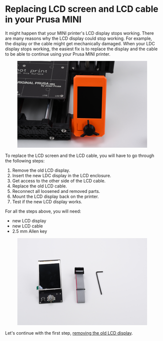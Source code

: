 # Replacing LCD screen and LCD cable in your Prusa MINI

It might happen that your MINI printer's LCD display stops working. There are many reasons why the LCD display could stop working. For example, the display or the cable might get mechanically damaged. When your LDC display stops working, the easiest fix is to replace the display and the cable to be able to continue using your Prusa MINI printer.

<figure><img src=".gitbook/assets/DSC_7010.JPG" alt="" width="563"><figcaption></figcaption></figure>

To replace the LCD screen and the LCD cable, you will have to go through the following steps:

1. Remove the old LCD display.
2. Insert the new LDC display in the LCD enclosure.
3. Get access to the other side of the LCD cable.
4. Replace the old LCD cable.
5. Reconnect all loosened and removed parts.
6. Mount the LCD display back on the printer.
7. Test if the new LCD display works.

For all the steps above, you will need:

* new LCD display
* new LCD cable
* 2.5 mm Allen key

<figure><img src=".gitbook/assets/DSC_7009.JPG" alt="" width="563"><figcaption></figcaption></figure>

Let's continue with the first step, [removing the old LCD display](prusa-research/replacing-lcd-screen-and-lcd-cable-in-your-prusa-mini/removing-the-old-lcd-display.md).
